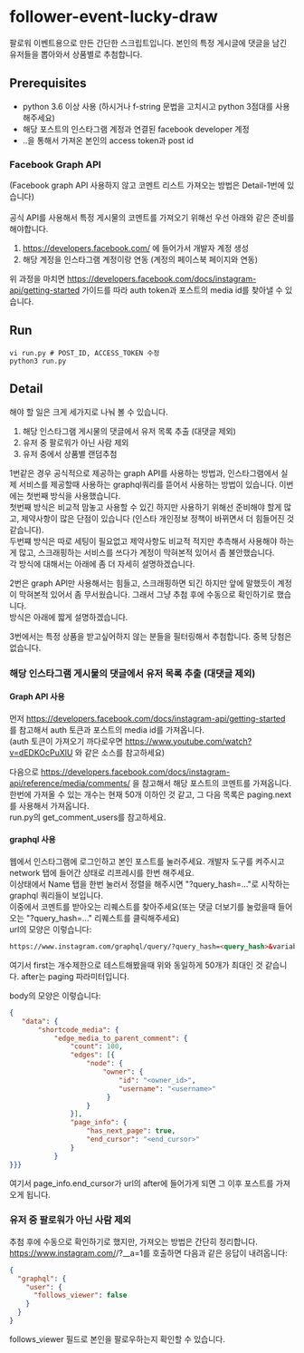 # follower-event-lucky-draw

팔로워 이벤트용으로 만든 간단한 스크립트입니다. 본인의 특정 게시글에 댓글을 남긴 유저들을 뽑아와서 상품별로 추첨합니다. <br>

## Prerequisites
- python 3.6 이상 사용 (하시거나 f-string 문법을 고치시고 python 3점대를 사용해주세요)
- 해당 포스트의 인스타그램 계정과 연결된 facebook developer 계정
- ..을 통해서 가져온 본인의 access token과 post id

### Facebook Graph API
(Facebook graph API 사용하지 않고 코멘트 리스트 가져오는 방법은 Detail-1번에 있습니다)<br><br>
공식 API를 사용해서 특정 게시물의 코멘트를 가져오기 위해선 우선 아래와 같은 준비를 해야합니다.

1. https://developers.facebook.com/ 에 들어가서 개발자 계정 생성
2. 해당 계정을 인스타그램 계정이랑 연동 (계정의 페이스북 페이지와 연동)

위 과정을 마치면 https://developers.facebook.com/docs/instagram-api/getting-started
가이드를 따라 auth token과 포스트의 media id를 찾아낼 수 있습니다.

## Run
```shell
vi run.py # POST_ID, ACCESS_TOKEN 수정
python3 run.py
```

## Detail
해야 할 일은 크게 세가지로 나눠 볼 수 있습니다.
1. 해당 인스타그램 게시물의 댓글에서 유저 목록 추출 (대댓글 제외)
2. 유저 중 팔로워가 아닌 사람 제외
3. 유저 중에서 상품별 랜덤추첨

1번같은 경우 공식적으로 제공하는 graph API를 사용하는 방법과, 인스타그램에서 실제 서비스를 제공할때 사용하는 graphql쿼리를 뜯어서 사용하는 방법이 있습니다. 이번에는 첫번째 방식을 사용했습니다. <br>
첫번째 방식은 비교적 맘놓고 사용할 수 있긴 하지만 사용하기 위해선 준비해야 할게 많고, 제약사항이 많은 단점이 있습니다 (인스타 개인정보 정책이 바뀌면서 더 힘들어진 것 같습니다). <br>
두번쨰 방식은 따로 세팅이 필요없고 제약사항도 비교적 적지만 추측해서 사용해야 하는 게 많고, 스크래핑하는 서비스를 쓰다가 계정이 막혀본적 있어서 좀 불안했습니다. <br>
각 방식에 대해서는 아래에 좀 더 자세히 설명하겠습니다. <br>

2번은 graph API만 사용해서는 힘들고, 스크래핑하면 되긴 하지만 앞에 말했듯이 계정이 막혀본적 있어서 좀 무서웠습니다. 그래서 그냥 추첨 후에 수동으로 확인하기로 했습니다. <br>
방식은 아래에 짧게 설명하겠습니다. <br>

3번에서는 특정 상품을 받고싶어하지 않는 분들을 필터링해서 추첨합니다. 중복 당첨은 없습니다. <br>

### 해당 인스타그램 게시물의 댓글에서 유저 목록 추출 (대댓글 제외)
#### Graph API 사용
먼저 https://developers.facebook.com/docs/instagram-api/getting-started 를 참고해서 auth 토큰과 포스트의 media id를 가져옵니다. <br>
(auth 토큰이 가져오기 까다로우면 https://www.youtube.com/watch?v=dEDKOcPuXlU 와 같은 소스를 참고하세요)

다음으로 https://developers.facebook.com/docs/instagram-api/reference/media/comments/ 을 참고해서 해당 포스트의 코멘트를 가져옵니다.
한번에 가져올 수 있는 개수는 현재 50개 이하인 것 같고, 그 다음 목록은 paging.next를 사용해서 가져옵니다. <br>
run.py의 get_comment_users를 참고하세요.

#### graphql 사용
웹에서 인스타그램에 로그인하고 본인 포스트를 눌러주세요. 개발자 도구를 켜주시고 network 탭에 들어간 상태로 리프레시를 한번 해주세요. <br>
이상태에서 Name 탭을 한번 눌러서 정렬을 해주시면 "?query_hash=..."로 시작하는 graphql 쿼리들이 보입니다. <br>
이중에서 코멘트를 받아오는 리퀘스트를 찾아주세요(또는 댓글 더보기를 눌렀을때 들어오는 "?query_hash=..." 리퀘스트를 클릭해주세요) <br>
url의 모양은 이렇습니다:
```html
https://www.instagram.com/graphql/query/?query_hash=<query_hash>&variables={"shortcode":"...","first":<count>,"after":"<cursor>"}
```
여기서 first는 개수제한으로 테스트해봤을때 위와 동일하게 50개가 최대인 것 같습니다. after는 paging 파라미터입니다. <br>

body의 모양은 이렇습니다:
```json
{
   "data": {
       "shortcode_media": {
           "edge_media_to_parent_comment": {
               "count": 100,
               "edges": [{
                   "node": {
                       "owner": {
                           "id": "<owner_id>",
                           "username": "<username>"
                        }
                   }
               }],
               "page_info": {
                   "has_next_page": true,
                   "end_cursor": "<end_cursor>"
               }
           }
}}}
```
여기서 page_info.end_cursor가 url의 after에 들어가게 되면 그 이후 포스트를 가져오게 됩니다. <br>

### 유저 중 팔로워가 아닌 사람 제외
추첨 후에 수동으로 확인하기로 했지만, 가져오는 방법은 간단히 정리합니다.<br>
https://www.instagram.com/<username>/?__a=1를 호출하면 다음과 같은 응답이 내려옵니다:
```json
{
  "graphql": {
    "user": {
      "follows_viewer": false
    }
  }
}
```
follows_viewer 필드로 본인을 팔로우하는지 확인할 수 있습니다.
